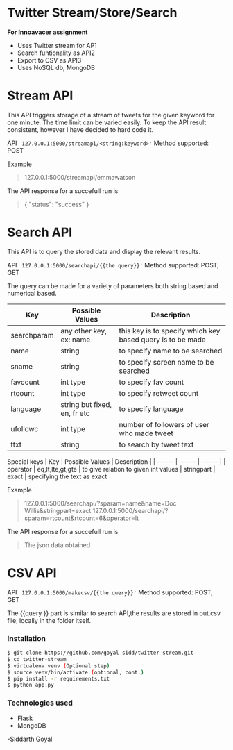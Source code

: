 # Twitter Stream/Store/Search


**For Innoavacer assignment**
  - Uses Twitter stream for AP1
  - Search funtionality as API2
  - Export to CSV as API3
  - Uses NoSQL db, MongoDB
  
# Stream API

This API triggers storage of a stream of tweets for the given keyword for one minute. The time limit can be varied easily. To keep the API result consistent, however I have decided to hard code it.

API ``` 127.0.0.1:5000/streamapi/<string:keyword>'```
Method supported: POST

Example
> 127.0.0.1:5000/streamapi/emmawatson

The API response for a succefull run is
> {
>    "status": "success"
>}

# Search API

This API is to query the stored data and display the relevant results.

API ``` 127.0.0.1:5000/searchapi/{{the query}}'```
Method supported: POST, GET

The query can be made for a variety of parameters both string based and numerical based.

| Key | Possible Values | Description | 
| ------ | ------ | ------ |
| searchparam | any other key, ex: name | this key is to specify which key based query is to be made | 
| name | string | to specify name to be searched
| sname | string | to specify screen name to be searched
| favcount | int type | to specify fav count
| rtcount | int type | to specify retweet count
| language | string but fixed, en, fr etc | to specify language
| ufollowc | int type | number of followers of user who made tweet | 
| ttxt | string | to search by tweet text |

Special keys
| Key | Possible Values | Description | 
| ------ | ------ | ------ |
| operator | eq,lt,lte,gt,gte | to give relation to given int values
| stringpart | exact | specifying the text as exact

Example
> 127.0.0.1:5000/searchapi/?sparam=name&name=Doc Willis&stringpart=exact
> 127.0.0.1:5000/searchapi/?sparam=rtcount&rtcount=6&operator=lt

The API response for a succefull run is
> The json data obtained

# CSV API

API ``` 127.0.0.1:5000/makecsv/{{the query}}'```
Method supported: POST, GET

The {{query }} part is similar to search API,the results are stored in out.csv file, locally in the folder itself.

### Installation

```sh
$ git clone https://github.com/goyal-sidd/twitter-stream.git
$ cd twitter-stream
$ virtualenv venv (Optional step)
$ source venv/bin/activate (optional, cont.)
$ pip install -r requirements.txt
$ python app.py
```

### Technologies used

 - Flask
 - MongoDB

-Siddarth Goyal


